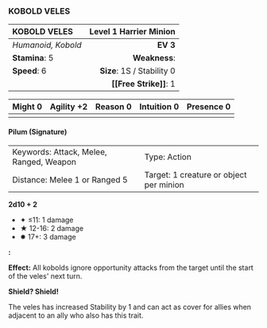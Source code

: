 ### KOBOLD VELES

| KOBOLD VELES       | **Level 1 Harrier Minion** |
| :----------------- | -------------------------: |
| *Humanoid, Kobold* |                   **EV 3** |
| **Stamina**: 5     |              **Weakness**: |
| **Speed**: 6       | **Size**: 1S / Stability 0 |
|                    |     **[[Free Strike]]**: 1 |

| **Might** 0 | **Agility** +2 | **Reason** 0 | **Intuition** 0 | **Presence** 0 |
| ----------- | -------------- | ------------ | --------------- | -------------- |
|             |                |              |                 |                |

#### Pilum (Signature)

|                                         |                                         |
| :-------------------------------------- | :-------------------------------------- |
| Keywords: Attack, Melee, Ranged, Weapon | Type: Action                            |
| Distance: Melee 1 or Ranged 5           | Target: 1 creature or object per minion |

**2d10 + 2**

- ✦ ≤11: 1 damage
- ★ 12-16: 2 damage
- ✸ 17+: 3 damage

**:**

**Effect:** All kobolds ignore opportunity attacks from the target until the start of the veles' next turn.

**Shield? Shield!**

The veles has increased Stability by 1 and can act as cover for allies when adjacent to an ally who also has this trait.
